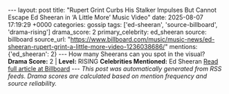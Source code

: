 --- layout: post title: "Rupert Grint Curbs His Stalker Impulses But Cannot Escape Ed Sheeran in ‘A Little More’ Music Video" date: 2025-08-07 17:19:29 +0000 categories: gossip tags: ['ed-sheeran', 'source-billboard', 'drama-rising'] drama_score: 2 primary_celebrity: ed_sheeran source: billboard source_url: "https://www.billboard.com/music/music-news/ed-sheeran-rupert-grint-a-little-more-video-1236038686/" mentions: {'ed_sheeran': 2} --- How many Sheerans can you spot in the visual? **Drama Score:** 2 | **Level:** RISING **Celebrities Mentioned:** Ed Sheeran [Read full article at Billboard](https://www.billboard.com/music/music-news/ed-sheeran-rupert-grint-a-little-more-video-1236038686/) --- *This post was automatically generated from RSS feeds. Drama scores are calculated based on mention frequency and source reliability.*